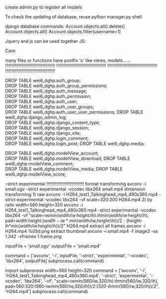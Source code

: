 create admin.py to register all models

To check the updating of database, reuse python manager.py shell

django database commands:
	Account.objects.all().delete()
	Account.objects.all()
	Account.objects.filter(username=1)


Jquery and js can be used together
JS: 
	<script>
		var b = 1
		function a(b){
			window.alert(b);
		}
	</script>

Care:

many files or functions have postfix 's'
like views, models......
!!!!!!!!!!!!!!!!!!!!!!!!!!!!!!!!!!!!!!!!
!!!!!!!!!!!!!!!!!!!!!!!!!!!!!!!!!!!!!!!!
!!!!!!!!!!!!!!!!!!!!!!!!!!!!!!!!!!!!!!!!
!!!!!!!!!!!!!!!!!!!!!!!!!!!!!!!!!!!!!!!!


 DROP TABLE wei6_dghp.auth_group;                 
 DROP TABLE wei6_dghp.auth_group_permissions;     
 DROP TABLE wei6_dghp.auth_message;               
 DROP TABLE wei6_dghp.auth_permission;            
 DROP TABLE wei6_dghp.auth_user;                 
 DROP TABLE wei6_dghp.auth_user_groups;           
 DROP TABLE wei6_dghp.auth_user_user_permissions; 
 DROP TABLE wei6_dghp.django_admin_log;           
 DROP TABLE wei6_dghp.django_content_type;        
 DROP TABLE wei6_dghp.django_session;             
 DROP TABLE wei6_dghp.django_site;               
 DROP TABLE wei6_dghp.login_comment;              
 DROP TABLE wei6_dghp.login_post; 
 DROP TABLE wei6_dghp.media;   
                    
 DROP TABLE wei6_dghp.modelView_account;          
 DROP TABLE wei6_dghp.modelView_download; 
 DROP TABLE wei6_dghp.modelView_comment;      
 DROP TABLE wei6_dghp.modelView_media;
 DROP TABLE wei6_dghp.modelView_score;

-strict experimental !!!!!!!!!!!!!!!!!!!!!!!!!!!!!!
format transforming
	avconv -i small.ogv  -strict experimental -vcodec libx264  small.mp4
dimension transforming
	1) raw
	avconv -i H264_test1_Talkinghead_mp4_480x360.mp4  -strict experimental -vcodec libx264  -vf scale=320:200 H264.mp4
	2) by ratio
	width=560
	height=320
	avconv -i H264_test1_Talkinghead_mp4_480x360.mp4 -strict experimental -vcodec libx264  -vf "scale=iw*min($width/iw\,$height/ih):ih*min($width/iw\,$height/ih), pad=$width:$height:($width-iw*min($width/iw\,$height/ih))/2:($height-ih*min($width/iw\,$height/ih))/2" H264.mp4
extract all frames
	avconv -i H264.mp4 %05d.png
extract thumbnail
	avconv -i small.mp4 -f image2 -ss 1.342 -vframes 1 frame.png

inputFile = 'small.ogv'
outputFile = 'small.mp4'

command = ['avconv', '-i', inputFile,  '-strict', 'experimental', '-vcodec', 'libx264', outputFile]
subprocess.call(command)

import subprocess
width=560
height=320
command = ['avconv', '-i', 'H264_test1_Talkinghead_mp4_480x360.mp4', '-strict', 'experimental', '-vcodec', 'libx264',  '-vf', "scale=iw*min(560/iw\,320/ih):ih*min(560/iw\,320/ih), pad=560:320:(560-iw*min(560/iw\,320/ih))/2:(320-ih*min(560/iw\,320/ih))/2", 'H264.mp4']
subprocess.call(command)
